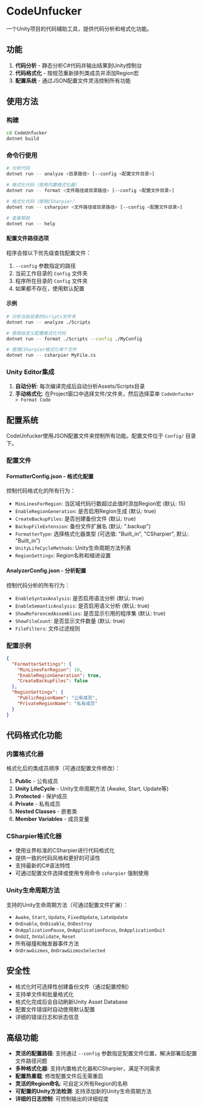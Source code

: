 <!--
 * // -----------------------------------------------------------------------------
 * //  Copyright (c) 2025 Vanishing Games. All Rights Reserved.
 * @Author: VanishXiao
 * @Date: 2025-07-08 22:38:59
 * @LastEditTime: 2025-07-09 20:01:00
 * // -----------------------------------------------------------------------------
-->
# CodeUnfucker

一个Unity项目的代码辅助工具，提供代码分析和格式化功能。

## 功能

1. **代码分析** - 静态分析C#代码并输出结果到Unity控制台
2. **代码格式化** - 按规范重新排列类成员并添加Region宏
3. **配置系统** - 通过JSON配置文件灵活控制所有功能

## 使用方法

### 构建

```bash
cd CodeUnfucker
dotnet build
```

### 命令行使用

```bash
# 分析代码
dotnet run -- analyze <目录路径> [--config <配置文件目录>]

# 格式化代码（使用内置格式化器）
dotnet run -- format <文件路径或目录路径> [--config <配置文件目录>]

# 格式化代码（使用CSharpier）
dotnet run -- csharpier <文件路径或目录路径> [--config <配置文件目录>]

# 查看帮助
dotnet run -- help
```

#### 配置文件路径选项

程序会按以下优先级查找配置文件：
1. `--config` 参数指定的路径
2. 当前工作目录的 `Config` 文件夹
3. 程序所在目录的 `Config` 文件夹
4. 如果都不存在，使用默认配置

#### 示例

```bash
# 分析当前目录的Scripts文件夹
dotnet run -- analyze ./Scripts

# 使用自定义配置格式化代码
dotnet run -- format ./Scripts --config ./MyConfig

# 使用CSharpier格式化单个文件
dotnet run -- csharpier MyFile.cs
```

### Unity Editor集成

1. **自动分析**: 每次编译完成后自动分析Assets/Scripts目录
2. **手动格式化**: 在Project窗口中选择文件/文件夹，然后选择菜单 `CodeUnfucker > Format Code`

## 配置系统

CodeUnfucker使用JSON配置文件来控制所有功能。配置文件位于 `Config/` 目录下。

### 配置文件

#### FormatterConfig.json - 格式化配置
控制代码格式化的所有行为：
- `MinLinesForRegion`: 当区域代码行数超过此值时添加Region宏 (默认: 15)
- `EnableRegionGeneration`: 是否启用Region生成 (默认: true)
- `CreateBackupFiles`: 是否创建备份文件 (默认: true)
- `BackupFileExtension`: 备份文件扩展名 (默认: ".backup")
- `FormatterType`: 选择格式化器类型 (可选值: "Built_in", "CSharpier", 默认: "Built_in")
- `UnityLifeCycleMethods`: Unity生命周期方法列表
- `RegionSettings`: Region名称和缩进设置

#### AnalyzerConfig.json - 分析配置
控制代码分析的所有行为：
- `EnableSyntaxAnalysis`: 是否启用语法分析 (默认: true)
- `EnableSemanticAnalysis`: 是否启用语义分析 (默认: true)
- `ShowReferencedAssemblies`: 是否显示引用的程序集 (默认: true)
- `ShowFileCount`: 是否显示文件数量 (默认: true)
- `FileFilters`: 文件过滤规则

### 配置示例

```json
{
  "FormatterSettings": {
    "MinLinesForRegion": 10,
    "EnableRegionGeneration": true,
    "CreateBackupFiles": false
  },
  "RegionSettings": {
    "PublicRegionName": "公有成员",
    "PrivateRegionName": "私有成员"
  }
}
```

## 代码格式化功能

### 内置格式化器
格式化后的类成员顺序（可通过配置文件修改）：
1. **Public** - 公有成员
2. **Unity LifeCycle** - Unity生命周期方法 (Awake, Start, Update等)
3. **Protected** - 保护成员
4. **Private** - 私有成员
5. **Nested Classes** - 嵌套类
6. **Member Variables** - 成员变量

### CSharpier格式化器
- 使用业界标准的CSharpier进行代码格式化
- 提供一致的代码风格和更好的可读性
- 支持最新的C#语法特性
- 可通过配置文件选择或使用专用命令 `csharpier` 强制使用

### Unity生命周期方法

支持的Unity生命周期方法（可通过配置文件扩展）：
- `Awake`, `Start`, `Update`, `FixedUpdate`, `LateUpdate`
- `OnEnable`, `OnDisable`, `OnDestroy`
- `OnApplicationPause`, `OnApplicationFocus`, `OnApplicationQuit`
- `OnGUI`, `OnValidate`, `Reset`
- 所有碰撞和触发器事件方法
- `OnDrawGizmos`, `OnDrawGizmosSelected`

## 安全性

- 格式化时可选择性创建备份文件（通过配置控制）
- 支持单文件和批量格式化
- 格式化完成后会自动刷新Unity Asset Database
- 配置文件错误时自动使用默认配置
- 详细的错误日志和状态信息

## 高级功能

- **灵活的配置路径**: 支持通过 `--config` 参数指定配置文件位置，解决部署后配置文件路径问题
- **多种格式化器**: 支持内置格式化器和CSharpier，满足不同需求
- **配置热重载**: 修改配置文件后无需重启
- **灵活的Region命名**: 可自定义所有Region的名称
- **可配置的Unity方法检测**: 支持添加新的Unity生命周期方法
- **详细的日志控制**: 可控制输出的详细程度 